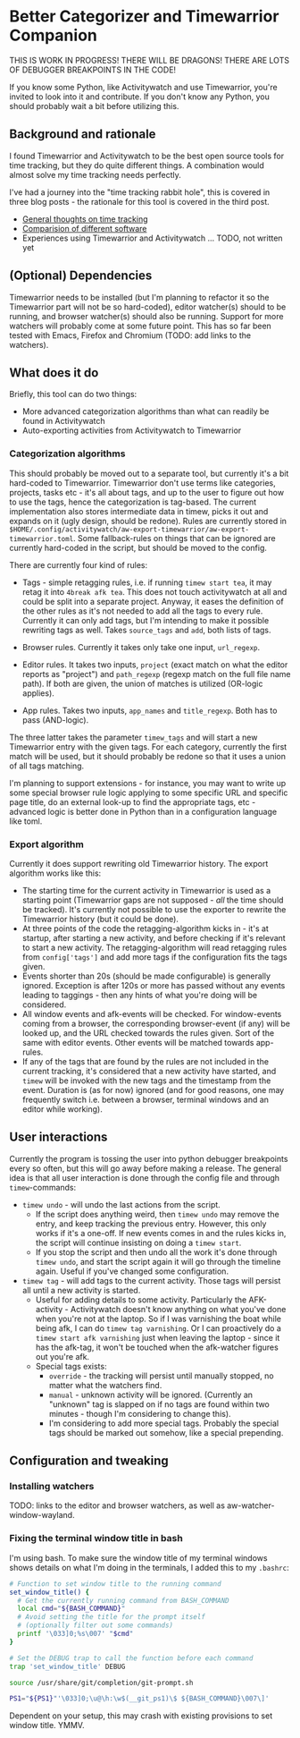 # Better Categorizer and Timewarrior Companion

THIS IS WORK IN PROGRESS!  THERE WILL BE DRAGONS!  THERE ARE LOTS OF DEBUGGER BREAKPOINTS IN THE CODE!

If you know some Python, like Activitywatch and use Timewarrior, you're invited to look into it and contribute.  If you don't know any Python, you should probably wait a bit before utilizing this.

## Background and rationale

I found Timewarrior and Activitywatch to be the best open source tools for time tracking, but they do quite different things.  A combination would almost solve my time tracking needs perfectly.

I've had a journey into the "time tracking rabbit hole", this is covered in three blog posts - the rationale for this tool is covered in the third post.

* [General thoughts on time tracking](https://www.redpill-linpro.com/techblog/2025/05/13/time-tracking-thoughts.html)
* [Comparision of different software](https://www.redpill-linpro.com/techblog/2025/05/22/time-tracking-software.html)
* Experiences using Timewarrior and Activitywatch ... TODO, not written yet

## (Optional) Dependencies

Timewarrior needs to be installed (but I'm planning to refactor it so the Timewarrior part will not be so hard-coded), editor watcher(s) should to be running, and browser watcher(s) should also be running.  Support for more watchers will probably come at some future point. This has so far been tested with Emacs, Firefox and Chromium (TODO: add links to the watchers).

## What does it do

Briefly, this tool can do two things:

* More advanced categorization algorithms than what can readily be found in Activitywatch
* Auto-exporting activities from Activitywatch to Timewarrior

### Categorization algorithms

This should probably be moved out to a separate tool, but currently it's a bit hard-coded to Timewarrior.  Timewarrior don't use terms like categories, projects, tasks etc - it's all about tags, and up to the user to figure out how to use the tags, hence the categorization is tag-based.  The current implementation also stores intermediate data in timew, picks it out and expands on it (ugly design, should be redone).  Rules are currently stored in `$HOME/.config/activitywatch/aw-export-timewarrior/aw-export-timewarrior.toml`.  Some fallback-rules on things that can be ignored are currently hard-coded in the script, but should be moved to the config.

There are currently four kind of rules:

* Tags - simple retagging rules, i.e. if running `timew start tea`, it may retag it into `4break afk tea`.  This does not touch activitywatch at all and could be split into a separate project.  Anyway, it eases the definition of the other rules as it's not needed to add all the tags to every rule.  Currently it can only add tags, but I'm intending to make it possible rewriting tags as well.  Takes `source_tags` and `add`, both lists of tags.

* Browser rules.  Currently it takes only take one input, `url_regexp`.

* Editor rules.  It takes two inputs, `project` (exact match on what the editor reports as "project") and `path_regexp` (regexp match on the full file name path).  If both are given, the union of matches is utilized (OR-logic applies).

* App rules.  Takes two inputs, `app_names` and `title_regexp`.  Both has to pass (AND-logic).

The three latter takes the parameter `timew_tags` and will start a new Timewarrior entry with the given tags.  For each category, currently the first match will be used, but it should probably be redone so that it uses a union of all tags matching.

I'm planning to support extensions - for instance, you may want to write up some special browser rule logic applying to some specific URL and specific page title, do an external look-up to find the appropriate tags, etc - advanced logic is better done in Python than in a configuration language like toml.

### Export algorithm

Currently it does support rewriting old Timewarrior history.  The export algorithm works like this:

* The starting time for the current activity in Timewarrior is used as a starting point (Timewarrior gaps are not supposed - *all* the time should be tracked).  It's currently not possible to use the exporter to rewrite the Timewarrior history (but it could be done).
* At three points of the code the retagging-algorithm kicks in - it's at startup, after starting a new activity, and before checking if it's relevant to start a new activity.  The retagging-algorithm will read retagging rules from `config['tags']` and add more tags if the configuration fits the tags given.
* Events shorter than 20s (should be made configurable) is generally ignored.  Exception is after 120s or more has passed without any events leading to taggings - then any hints of what you're doing will be considered. 
* All window events and afk-events will be checked.  For window-events coming from a browser, the corresponding browser-event (if any) will be looked up, and the URL checked towards the rules given.  Sort of the same with editor events.  Other events will be matched towards app-rules.
* If any of the tags that are found by the rules are not included in the current tracking, it's considered that a new activity have started, and `timew` will be invoked with the new tags and the timestamp from the event.  Duration is (as for now) ignored (and for good reasons, one may frequently switch i.e. between a browser, terminal windows and an editor while working).

## User interactions

Currently the program is tossing the user into python debugger breakpoints every so often, but this will go away before making a release.  The general idea is that all user interaction is done through the config file and through `timew`-commands:

* `timew undo` - will undo the last actions from the script.
  * If the script does anything weird, then `timew undo` may remove the entry, and keep tracking the previous entry.  However, this only works if it's a one-off.  If new events comes in and the rules kicks in, the script will continue insisting on doing a `timew start`.
  * If you stop the script and then undo all the work it's done through `timew undo`, and start the script again it will go through the timeline again.  Useful if you've changed some configuration.
* `timew tag` - will add tags to the current activity. Those tags will persist all until a new activity is started.
  * Useful for adding details to some activity.  Particularly the AFK-activity - Activitywatch doesn't know anything on what you've done when you're not at the laptop.  So if I was varnishing the boat while being afk, I can do `timew tag varnishing`.  Or I can proactively do a `timew start afk varnishing` just when leaving the laptop - since it has the afk-tag, it won't be touched when the afk-watcher figures out you're afk.
  * Special tags exists:
    * `override` - the tracking will persist until manually stopped, no matter what the watchers find.
	* `manual` - unknown activity will be ignored.  (Currently an "unknown" tag is slapped on if no tags are found within two minutes - though I'm considering to change this).
	* I'm considering to add more special tags.  Probably the special tags should be marked out somehow, like a special prepending.

## Configuration and tweaking

### Installing watchers

TODO: links to the editor and browser watchers, as well as aw-watcher-window-wayland.

### Fixing the terminal window title in bash

I'm using bash.  To make sure the window title of my terminal windows shows details on what I'm doing in the terminals, I added this to my `.bashrc`:

```bash
# Function to set window title to the running command
set_window_title() {
  # Get the currently running command from BASH_COMMAND
  local cmd="${BASH_COMMAND}"
  # Avoid setting the title for the prompt itself
  # (optionally filter out some commands)
  printf '\033]0;%s\007' "$cmd"
}

# Set the DEBUG trap to call the function before each command
trap 'set_window_title' DEBUG

source /usr/share/git/completion/git-prompt.sh

PS1="${PS1}"'\033]0;\u@\h:\w$(__git_ps1)\$ ${BASH_COMMAND}\007\]'
```

Dependent on your setup, this may crash with existing provisions to set window title.  YMMV.

